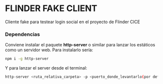 # FLINDER FAKE CLIENT

Cliente fake para testear login social en el proyecto de Flinder CICE

### Dependencias

Conviene instalar el paquete **http-server** o similar para lanzar los estáticos como un servidor web.
Para instalarlo sería:

```bash
npm i -g http-server
```

Y para lanzar el server desde el terminal:

```bash
http-server <ruta_relativa_carpeta> -p <puerto_donde_levantarlo(por defecto 8080)>
```